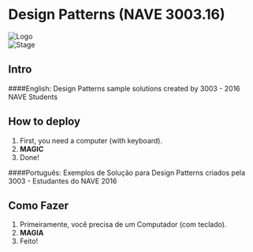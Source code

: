 # Design Patterns (NAVE 3003.16)

![Logo](https://img.shields.io/badge/Design-Patterns-blue.svg)
<br>
![Stage](https://img.shields.io/badge/Stage-Developing-red.svg)

## Intro
####English:
Design Patterns sample solutions created by 3003 - 2016 NAVE Students 

## How to deploy

1. First, you need a computer (with keyboard).
2. **MAGIC**
3. Done!

####Português:
Exemplos de Solução para Design Patterns criados pela 3003 - Estudantes do NAVE 2016

## Como Fazer

1. Primeiramente, você precisa de um Computador (com teclado).
2. **MAGIA**
3. Feito!

 
